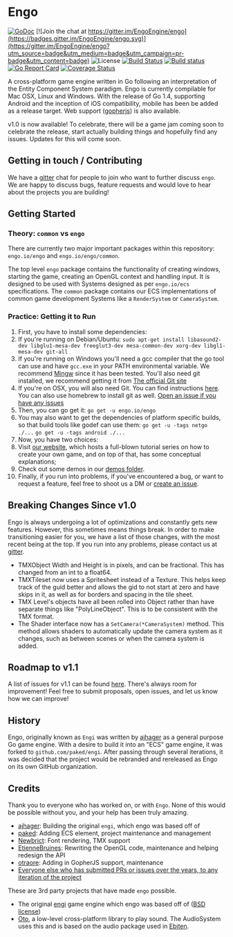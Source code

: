 # Engo
[![GoDoc](https://godoc.org/engo.io/engo?status.svg)](https://godoc.org/engo.io/engo)
[![Join the chat at https://gitter.im/EngoEngine/engo](https://badges.gitter.im/EngoEngine/engo.svg)](https://gitter.im/EngoEngine/engo?utm_source=badge&utm_medium=badge&utm_campaign=pr-badge&utm_content=badge) ![License](https://img.shields.io/badge/License-MIT-blue.svg)
[![Build Status](https://travis-ci.org/EngoEngine/engo.svg?branch=master)](https://travis-ci.org/EngoEngine/engo)
[![Build status](https://ci.appveyor.com/api/projects/status/019qc8hncmhnje83?svg=true)](https://ci.appveyor.com/project/otraore/engo)
[![Go Report Card](https://goreportcard.com/badge/engo.io/engo)](https://goreportcard.com/report/engo.io/engo)
[![Coverage Status](https://coveralls.io/repos/github/EngoEngine/engo/badge.svg?branch=master)](https://coveralls.io/github/EngoEngine/engo?branch=master)

A cross-platform game engine written in Go following an interpretation of the Entity Component System paradigm. Engo is
currently compilable for Mac OSX, Linux and Windows. With the release of Go 1.4, supporting Android and the inception of
iOS compatibility, mobile has been be added as a release target. Web support
([gopherjs](https://github.com/gopherjs/gopherjs)) is also available.

v1.0 is now available! To celebrate, there will be a game jam coming soon to celebrate the release, start actually
building things and hopefully find any issues. Updates for this will come soon.

## Getting in touch / Contributing

We have a [gitter](https://gitter.im/EngoEngine/engo) chat for people to join who want to further discuss `engo`. We are happy to discuss bugs, feature requests and would love to hear about the projects you are building!

## Getting Started

### Theory: `common` vs `engo`

There are currently two major important packages within this repository: `engo.io/engo` and `engo.io/engo/common`.

The top level `engo` package contains the functionality of creating windows, starting the game, creating an OpenGL
context and handling input. It is designed to be used with Systems designed as per `engo.io/ecs` specifications.
The `common` package contains our ECS implementations of common game development Systems like a  `RenderSystem` or
`CameraSystem`.

### Practice: Getting it to Run

1. First, you have to install some dependencies:
  1. If you're running on Debian/Ubuntu:
    `sudo apt-get install libasound2-dev libglu1-mesa-dev freeglut3-dev mesa-common-dev xorg-dev libgl1-mesa-dev git-all`
  2. If you're running on Windows you'll need a gcc compiler that the go tool can use and have `gcc.exe` in your PATH environmental variable. We recommend [Mingw](http://mingw-w64.org/doku.php/start) since it has been tested. You'll also need git installed, we recommend getting it from [The official Git site](http://git-scm.com/download/win)
  3. If you're on OSX, you will also need Git. You can find instructions [here](https://git-scm.com/book/en/v2/Getting-Started-Installing-Git#Installing-on-Mac). You can also use homebrew to install git as well. [Open an issue if you have any issues](https://github.com/EngoEngine/engo/issues/new)
2. Then, you can go get it:
`go get -u engo.io/engo`
  1. You may also want to get the dependencies of platform specific builds, so that build tools like godef can use them:
  `go get -u -tags netgo ./...`
  `go get -u -tags android ./...`
3. Now, you have two choices:
  1. Visit [our website](https://engo.io/), which hosts a full-blown tutorial series on how to create your own game, and on top of that, has some conceptual explanations;
  2. Check out some demos in our [demos folder](https://github.com/EngoEngine/engo/tree/master/demos).
4. Finally, if you run into problems, if you've encountered a bug, or want to request a feature, feel free to shoot
us a DM or [create an issue](https://github.com/EngoEngine/engo/issues/new).

## Breaking Changes Since v1.0
Engo is always undergoing a lot of optimizations and constantly gets new features. However, this sometimes means things break. In order to make transitioning easier for you,
we have a list of those changes, with the most recent being at the top. If you run into any problems, please contact us at [gitter](https://gitter.im/EngoEngine/engo).

* TMXObject Width and Height is in pixels, and can be fractional. This has changed from an int to a float64.
* TMXTileset now uses a Spritesheet instead of a Texture. This helps keep track of the guid better and allows the gid to not start at zero and have skips in it, as well as for borders and spacing in the tile sheet.
* TMX Level's objects have all been rolled into Object rather than have separate things like "PolyLineObject". This is to be
consistent with the TMX format.
* The Shader interface now has a `SetCamera(*CameraSystem)` method. This method allows shaders to automatically update the camera system as it changes, such as between scenes or when the camera system is added.

## Roadmap to v1.1
A list of issues for v1.1 can be found [here](https://github.com/EngoEngine/engo/issues/552). There's always room
for improvement! Feel free to submit proposals, open issues, and let us know how we can improve!

## History

Engo, originally known as `Engi` was written by [ajhager](https://github.com/ajhager) as a general purpose Go game engine. With a desire to build it into an "ECS" game engine, it was forked to `github.com/paked/engi`. After passing through several iterations, it was decided that the project would be rebranded and rereleased as Engo on its own GitHub organization.

## Credits

Thank you to everyone who has worked on, or with `Engo`. None of this would be possible without you, and your help has been truly amazing.

- [ajhager](https://github.com/ajhager): Building the original `engi`, which engo was based off of
- [paked](https://github.com/paked): Adding ECS element, project maintenance and management
- [Newbrict](https://github.com/Newbrict): Font rendering, TMX support
- [EtienneBruines](https://github.com/EtienneBruines): Rewriting the OpenGL code, maintenance and helping redesign the API
- [otraore](https://github.com/otraore): Adding in GopherJS support, maintenance
- [Everyone else who has submitted PRs or issues over the years, to any iteration of the project](https://github.com/EngoEngine/engo/graphs/contributors)

These are 3rd party projects that have made `engo` possible.
- The original [engi](https://github.com/ajhager/engi) game engine which engo was based off of ([BSD license](https://github.com/ajhager/engi/blob/master/LICENSE))
- [Oto](https://github.com/hajimehoshi/oto), a low-level cross-platform library to play sound. The AudioSystem uses this and is based on
the audio package used in [Ebiten](https://github.com/hajimehoshi/ebiten).

